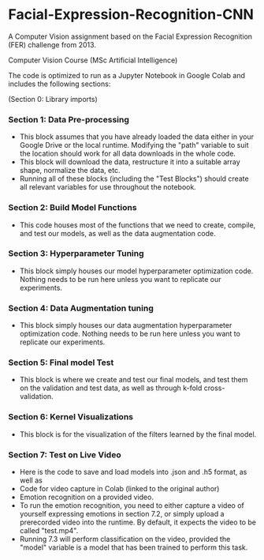 # Facial-Expression-Recognition-CNN

A Computer Vision assignment based on the Facial Expression Recognition (FER) challenge from 2013.

Computer Vision Course (MSc Artificial Intelligence)

The code is optimized to run as a Jupyter Notebook in Google Colab and includes the following sections:

(Section 0: Library imports)
### Section 1: Data Pre-processing
- This block assumes that you have already loaded the data either in your Google Drive or the local runtime. Modifying the "path" variable to suit the location should work for all data downloads in the whole code.
- This block will download the data, restructure it into a suitable array shape, normalize the data, etc.
- Running all of these blocks (including the "Test Blocks") should create all relevant variables for use throughout the notebook.

### Section 2: Build Model Functions
- This code houses most of the functions that we need to create, compile, and test our models, as well as the data augmentation code.

### Section 3: Hyperparameter Tuning
- This block simply houses our model hyperparameter optimization code. Nothing needs to be run here unless you want to replicate our experiments.

### Section 4: Data Augmentation tuning
- This block simply houses our data augmentation hyperparameter optimization code. Nothing needs to be run here unless you want to replicate our experiments.

### Section 5: Final model Test
- This block is where we create and test our final models, and test them on the validation and test data, as well as through k-fold cross-validation.

### Section 6: Kernel Visualizations
- This block is for the visualization  of the filters learned by the final model.

### Section 7: Test on Live Video
- Here is the code to save and load models into .json and .h5 format, as well as
- Code for video capture in Colab (linked to the original author)
- Emotion recognition on a provided video.
- To run the emotion recognition, you need to either capture a video of yourself expressing emotions in section 7.2, or simply upload a prerecorded video into the runtime. By default, it expects the video to be called "test.mp4".
- Running 7.3 will perform classification on the video, provided the "model" variable is a model that has been trained to perform this task.
